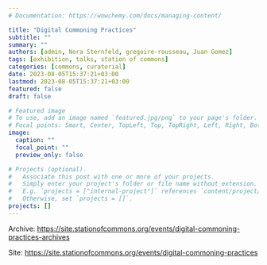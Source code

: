 ```yaml
---
# Documentation: https://wowchemy.com/docs/managing-content/

title: "Digital Commoning Practices"
subtitle: ""
summary: ""
authors: [admin, Nora Sternfeld, gregoire-rousseau, Juan Gomez]
tags: [exhibition, talks, station of commons]
categories: [commons, curatorial]
date: 2023-08-05T15:37:21+03:00
lastmod: 2023-08-05T15:37:21+03:00
featured: false
draft: false

# Featured image
# To use, add an image named `featured.jpg/png` to your page's folder.
# Focal points: Smart, Center, TopLeft, Top, TopRight, Left, Right, BottomLeft, Bottom, BottomRight.
image:
  caption: ""
  focal_point: ""
  preview_only: false

# Projects (optional).
#   Associate this post with one or more of your projects.
#   Simply enter your project's folder or file name without extension.
#   E.g. `projects = ["internal-project"]` references `content/project/deep-learning/index.md`.
#   Otherwise, set `projects = []`.
projects: []
---
```


Archive: https://site.stationofcommons.org/events/digital-commoning-practices-archives

Site: https://site.stationofcommons.org/events/digital-commoning-practices